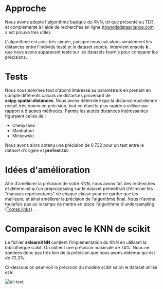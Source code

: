 # Approche

Nous avons adopté l'algorithme basique du KNN, tel que présenté au TD3, et complémenté à l'aide de recherches en ligne ([towardsdatascience.com](https://towardsdatascience.com/) s'est prouvé très utile).

L'algorithme est ainsi très simple, puisque nous calculons simplement les distances entre l'individu testé et le dataset source. Intervient ensuite **k** , que nous avons auparavant testé sur les datasets fournis pour comparer les précisions.

# Tests

Nous nous sommes tout d'abord intéressé au paramètre **k** en prenant en compte différents calculs de distances provenant de **scipy.spatial.distances**. Nous avons déterminé que la distance euclidienne restait très bonne en précision, tout en étant la plus rapide à utiliser par rapport à d'autres méthodes.
Parmis les autres distances intéressantes figuraient celles de : 
- Chebyshev
- Manhattan
- Minkowski

Nous avons alors obtenu une précision de 0.732 pour un test entre le dataset d'origine et **preTest.txt**.

# Idées d'amélioration

Afin d'améliorer la précision de notre KNN, nous avons fait des recherches et déterminé qu'un preprocessing sur le dataset permettrait d'éliminer les "mauvais représentants" de chaque classe pour ne garder que les meilleurs, et ainsi améliorer la précision de l'algorithme final.
Nous n'avons toutefois pas eu le temps de mettre en place l'algorithme d'undersampling ([Tomek links](https://towardsdatascience.com/imbalanced-classification-in-python-smote-tomek-links-method-6e48dfe69bbc)) .

# Comparaison avec le KNN de scikit

Le fichier **sklearnKNN** contient l'implémentation du KNN en utilisant la bibliothèque scikit. On obtient une précision maximale de 74%. Nous ne sommes donc pas très loin de la précision que nous avons obtenue qui est de 73,2%.

Ci-dessous on peut voir la précision du modèle scikit selon le dataset utilisé et **k**

![alt text](http://url/to/img.png)
